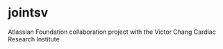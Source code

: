 # jointsv
Atlassian Foundation collaboration project with the Victor Chang Cardiac Research Institute
